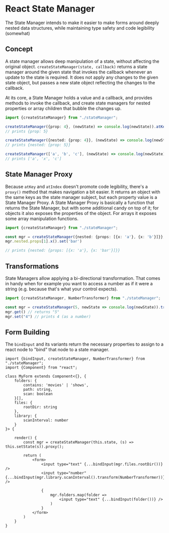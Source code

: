 # React State Manager

The State Manager intends to make it easier to make forms around deeply
nested data structures, while maintaining type safety and code legibility (somewhat)

## Concept

A state manager allows deep manipulation of a state, without affecting the original object.
`createStateManager(state, callback)` returns a state manager around the given state that invokes the callback
whenever an update to the state is required. It does not apply any changes to the given state object, but passes
a new state object reflecting the changes to the callback.

At its core, a State Manager holds a value and a callback, and provides methods to invoke the callback, and
create state managers for nested properties or array children that bubble the changes up.

```typescript
import {createStateManager} from "./stateManager";

createStateManager({prop: 4}, (newState) => console.log(newState)).atKey("prop").set(5);
// prints {prop: 5}

createStateManager({nested: {prop: 4}}, (newState) => console.log(newState)).atKey("nested").atKey("prop").set(5)
// prints {nested: {prop: 5}}

createStateManager(['a', 'b', 'c'], (newState) => console.log(newState)).atIndex(1).set('x')
// prints ['a', 'x', 'c']
```

## State Manager Proxy

Because `atKey` and `atIndex` doesn't promote code legibility, there's a `proxy()` method that makes navigation a
bit easier. It returns an object with the same keys as the state manager subject, but each property value is a
State Manager Proxy. A State Manager Proxy is basically a function that returns the State Manager, but with some
additional candy on top of it; for objects it also exposes the properties of the object. For arrays it exposes some
array manipulation functions.

```typescript
import {createStateManager} from "./stateManager";

const mgr = createStateManager({nested: {props: [{x: 'a'}, {x: 'b'}]}}, (newState) => console.log(newState)).proxy();
mgr.nested.props[1].x().set('bar')

// prints {nested: {props: [{x: 'a'}, {x: 'bar'}]}}
```

## Transformations

State Managers allow applying a bi-directional transformation. That comes in handy when for example you want
to access a number as if it were a string (e.g. because that's what your control expects).

```typescript
import {createStateManager, NumberTransformer} from "./stateManager";

const mgr = createStateManager(5, newState => console.log(newState)).transform(NumberTransformer);
mgr.get() // returns "5"
mgr.set("4") // prints 4 (as a number)
```

## Form Building

The `bindInput` and its variants return the necessary properties to assign to a react node to "bind" that node
to a state manager.

```tsx
import {bindInput, createStateManager, NumberTransformer} from "./stateManager";
import {Component} from "react";

class MyForm extends Component<{}, {
    folders: {
        contains: 'movies' | 'shows',
        path: string,
        scan: boolean
    }[],
    files: {
        rootDir: string
    },
    library: {
        scanInterval: number
    }
}> {

    render() {
        const mgr = createStateManager(this.state, (s) => this.setState(s)).proxy();

        return (
            <form>
                <input type="text" {...bindInput(mgr.files.rootDir())} />
                <input type="number" {...bindInput(mgr.library.scanInterval().transform(NumberTransformer))} />
                
                {
                    mgr.folders.map(folder => 
                        <input type="text" {...bindInput(folder())} />
                    )
                }
            </form>
        )
    }
}
```
